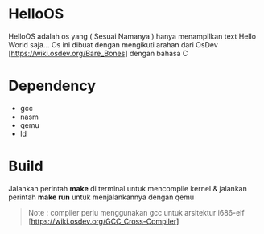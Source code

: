 # HelloOS

HelloOS adalah os yang ( Sesuai Namanya ) hanya menampilkan text Hello World saja...
Os ini dibuat dengan mengikuti arahan dari OsDev [https://wiki.osdev.org/Bare_Bones] dengan bahasa C

# Dependency
- gcc
- nasm
- qemu
- ld

# Build
Jalankan perintah **make** di terminal untuk mencompile kernel & jalankan perintah **make run** untuk menjalankannya dengan qemu
  > Note : compiler perlu menggunakan gcc untuk arsitektur i686-elf [https://wiki.osdev.org/GCC_Cross-Compiler]
